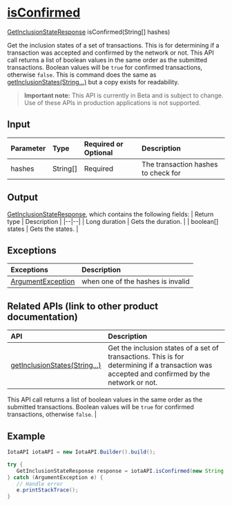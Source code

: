 
# [isConfirmed](https://github.com/iotaledger/iota-java/blob/master/jota/src/main/java/org/iota/jota/IotaAPI.java#L1097)
 [GetInclusionStateResponse](https://github.com/iotaledger/iota-java/blob/master/jota/src/main/java/org/iota/jota/dto/response/GetInclusionStateResponse.java) isConfirmed(String[] hashes)

 Get the inclusion states of a set of transactions. This is for determining if a transaction was accepted and confirmed by the network or not. 
  This API call returns a list of boolean values in the same order as the submitted transactions. Boolean values will be `true` for confirmed transactions, otherwise `false`. 
  This is command does the same as [getInclusionStates(String...)](https://github.com/iotaledger/iota-java/blob/master/jota/src/main/java/org/iota/jota/IotaAPICore.java#L376) but a copy exists  for readability.
> **Important note:** This API is currently in Beta and is subject to change. Use of these APIs in production applications is not supported.

## Input
| Parameter       | Type | Required or Optional | Description |
|:---------------|:--------|:--------| :--------|
| hashes | String[] | Required | The transaction hashes to check for |
    
## Output
[GetInclusionStateResponse](https://github.com/iotaledger/iota-java/blob/master/jota/src/main/java/org/iota/jota/dto/response/GetInclusionStateResponse.java), which contains the following fields:
| Return type | Description |
|--|--|
| Long duration | Gets the duration. |
| boolean[] states | Gets the states. |

## Exceptions
| Exceptions     | Description |
|:---------------|:--------|
| [ArgumentException](https://github.com/iotaledger/iota-java/blob/master/jota/src/main/java/org/iota/jota/error/ArgumentException.java) | when one of the hashes is invalid |

## Related APIs (link to other product documentation)
| API     | Description |
|:---------------|:--------|
| [getInclusionStates(String...)](https://github.com/iotaledger/iota-java/blob/master/jota/src/main/java/org/iota/jota/IotaAPICore.java#L376) |  Get the inclusion states of a set of transactions. This is for determining if a transaction was accepted and confirmed by the network or not. 
  This API call returns a list of boolean values in the same order as the submitted transactions. Boolean values will be `true` for confirmed transactions, otherwise `false`. 
 |

 ## Example
 
 ```Java
 IotaAPI iotaAPI = new IotaAPI.Builder().build();

try { 
    GetInclusionStateResponse response = iotaAPI.isConfirmed(new String[]{"BUYLPZYTHMUECDBEIKGGJTY9CCMUUQRBMDODYCPTQBJECIPSCCOIUOFMMMIBKYEJZBTDFBVYTWTWCWS9T", "TYPRACCNQKOCGIYKYABGN9TLKALAVHN9VJDJFJZLFVGMF9EGBXDEFOPKGWMALCONLFX9DT9XLVLQCYOBX"});
} catch (ArgumentException e) { 
    // Handle error
    e.printStackTrace(); 
}
 ```
